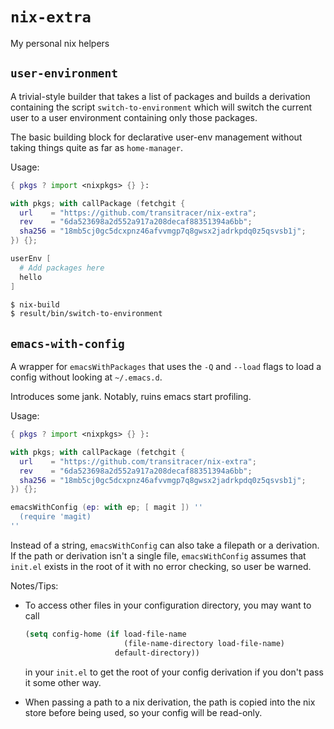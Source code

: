 # `nix-extra`

My personal nix helpers

## `user-environment`

A trivial-style builder that takes a list of packages and builds a
derivation containing the script `switch-to-environment` which will
switch the current user to a user environment containing only those
packages.

The basic building block for declarative user-env management without
taking things quite as far as `home-manager`.

Usage:

```nix
{ pkgs ? import <nixpkgs> {} }:

with pkgs; with callPackage (fetchgit {
  url    = "https://github.com/transitracer/nix-extra";
  rev    = "6da523698a2d552a917a208decaf88351394a6bb";
  sha256 = "18mb5cj0gc5dcxpnz46afvvmgp7q8gwsx2jadrkpdq0z5qsvsb1j";
}) {};

userEnv [
  # Add packages here
  hello
]
```

```sh
$ nix-build
$ result/bin/switch-to-environment
```

## `emacs-with-config`

A wrapper for `emacsWithPackages` that uses the `-Q` and `--load`
flags to load a config without looking at `~/.emacs.d`.

Introduces some jank. Notably, ruins emacs start profiling.

Usage:

```nix
{ pkgs ? import <nixpkgs> {} }:

with pkgs; with callPackage (fetchgit {
  url    = "https://github.com/transitracer/nix-extra";
  rev    = "6da523698a2d552a917a208decaf88351394a6bb";
  sha256 = "18mb5cj0gc5dcxpnz46afvvmgp7q8gwsx2jadrkpdq0z5qsvsb1j";
}) {};

emacsWithConfig (ep: with ep; [ magit ]) ''
  (require 'magit)
''
```

Instead of a string, `emacsWithConfig` can also take a filepath or a
derivation. If the path or derivation isn't a single file,
`emacsWithConfig` assumes that `init.el` exists in the root of it with
no error checking, so user be warned.

Notes/Tips:

  - To access other files in your configuration directory, you may
    want to call

    ```lisp
    (setq config-home (if load-file-name
                          (file-name-directory load-file-name)
                        default-directory))
    ```

    in your `init.el` to get the root of your config derivation if you
    don't pass it some other way.

  - When passing a path to a nix derivation, the path is copied into
    the nix store before being used, so your config will be read-only.